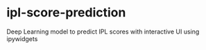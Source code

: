 # ipl-score-prediction
Deep Learning model to predict IPL scores with interactive UI using ipywidgets
